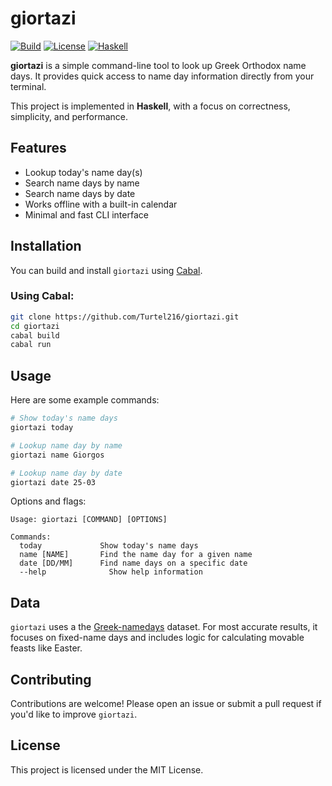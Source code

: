 # giortazi

[![Build](https://img.shields.io/badge/build-passing-brightgreen.svg)](https://github.com/yourusername/agrep/actions)
[![License](https://img.shields.io/badge/license-MIT-blue.svg)](LICENSE)
[![Haskell](https://img.shields.io/badge/language-haskell-5e5086.svg)](https://www.haskell.org/)

**giortazi** is a simple command-line tool to look up Greek Orthodox name days. It provides quick access to name day information directly from your terminal.

This project is implemented in **Haskell**, with a focus on correctness, simplicity, and performance.

## Features

* Lookup today's name day(s)
* Search name days by name
* Search name days by date
* Works offline with a built-in calendar
* Minimal and fast CLI interface

## Installation

You can build and install `giortazi` using [Cabal](https://www.haskell.org/cabal/).

### Using Cabal:

```bash
git clone https://github.com/Turtel216/giortazi.git
cd giortazi
cabal build
cabal run
```

## Usage

Here are some example commands:

```bash
# Show today's name days
giortazi today

# Lookup name day by name
giortazi name Giorgos

# Lookup name day by date
giortazi date 25-03
```

Options and flags:

```
Usage: giortazi [COMMAND] [OPTIONS]

Commands:
  today             Show today's name days
  name [NAME]       Find the name day for a given name
  date [DD/MM]      Find name days on a specific date
  --help              Show help information
```

## Data

`giortazi` uses a the [Greek-namedays](https://github.com/alexstyl/Greek-namedays) dataset. For most accurate results, it focuses on fixed-name days and includes logic for calculating movable feasts like Easter.

## Contributing

Contributions are welcome! Please open an issue or submit a pull request if you'd like to improve `giortazi`.

## License

This project is licensed under the MIT License.
